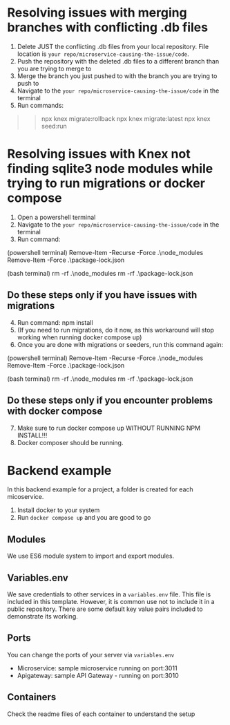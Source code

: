 # Resolving issues with merging branches with conflicting .db files

1. Delete JUST the conflicting .db files from your local repository. File location is `your repo/microservice-causing-the-issue/code`.
2. Push the repository with the deleted .db files to a different branch than you are trying to merge to
3. Merge the branch you just pushed to with the branch you are trying to push to
4. Navigate to the `your repo/microservice-causing-the-issue/code` in the terminal
5. Run commands:
>>   npx knex migrate:rollback
>>   npx knex migrate:latest
>>   npx knex seed:run

# Resolving issues with Knex not finding sqlite3 node modules while trying to run migrations or docker compose

1. Open a powershell terminal
2. Navigate to the `your repo/microservice-causing-the-issue/code` in the terminal
3. Run command: 

(powershell terminal)
Remove-Item -Recurse -Force .\node_modules            
Remove-Item -Force .\package-lock.json

(bash terminal)
rm -rf .\node_modules
rm -rf .\package-lock.json


## Do these steps only if you have issues with migrations 
4. Run command: npm install
5. (If you need to run migrations, do it now, as this workaround will stop working when running docker compose up)
6. Once you are done with migrations or seeders, run this command again:

(powershell terminal)
Remove-Item -Recurse -Force .\node_modules            
Remove-Item -Force .\package-lock.json

(bash terminal)
rm -rf .\node_modules
rm -rf .\package-lock.json

## Do these steps only if you encounter problems with docker compose
7. Make sure to run docker compose up WITHOUT RUNNING NPM INSTALL!!!
8. Docker composer should be running.


# Backend example

In this backend example for a project, a folder is created for each micoservice. 

1. Install docker to your system
2. Run `docker compose up` and you are good to go

## Modules

We use ES6 module system to import and export modules.

## Variables.env

We save credentials to other services in a `variables.env` file. This file is included in this template. However, it is common use not to include it in a public repository. There are some default key value pairs included to demonstrate its working.

## Ports

You can change the ports of your server via `variables.env`

- Microservice: sample microservice running on port:3011
- Apigateway: sample API Gateway - running on port:3010

## Containers

Check the readme files of each container to understand the setup

